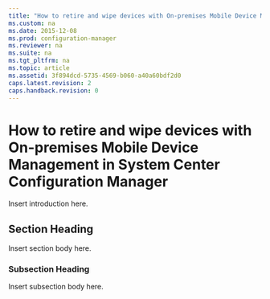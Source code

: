 ```yaml
---
title: "How to retire and wipe devices with On-premises Mobile Device Management in System Center Configuration Manager"
ms.custom: na
ms.date: 2015-12-08
ms.prod: configuration-manager
ms.reviewer: na
ms.suite: na
ms.tgt_pltfrm: na
ms.topic: article
ms.assetid: 3f894dcd-5735-4569-b060-a40a60bdf2d0
caps.latest.revision: 2
caps.handback.revision: 0
---
```

# How to retire and wipe devices with On-premises Mobile Device Management in System Center Configuration Manager
Insert introduction here.  
  
## Section Heading  
 Insert section body here.  
  
### Subsection Heading  
 Insert subsection body here.